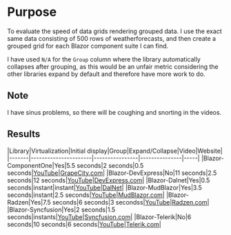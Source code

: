 # Purpose

To evaluate the speed of data grids rendering grouped data.  I use the exact same data
consisting of 500 rows of weatherforecasts, and then create a grouped grid for each
Blazor component suite I can find.

I have used `N/A` for the `Group` column where the library automatically collapses
after grouping, as this would be an unfair metric considering the other
libraries expand by default and therefore have more work to do.

## Note
I have sinus problems, so there will be coughing and snorting in the videos.

## Results
|Library|Virtualization|Initial display|Group|Expand/Collapse|Video|Website|
|-------|----------------------|----------------|---------------|-----|
|Blazor-ComponentOne|Yes|5.5 seconds|2 seconds|0.5 seconds|[YouTube](https://youtu.be/C1ULsOueD_g)|[GrapeCity.com](https://www.grapecity.com/componentone/blazor-ui-controls)|
|Blazor-DevExpress|No|11 seconds|2.5 seconds|12 seconds|[YouTube](https://youtu.be/tXgz-pLyC-c)|[DevExpress.com](https://www.devexpress.com/blazor/)|
|Blazor-Dalnet|Yes|0.5 seconds|instant|instant|[YouTube](https://youtu.be/LwThq6_zJmM)|[DalNet](https://datalnet.com)|
|Blazor-MudBlazor|Yes|3.5 seconds|instant|2.5 seconds|[YouTube](https://youtu.be/U7RV1Edyzh8)|[MudBlazor.com](https://mudblazor.com/)|
|Blazor-Radzen|Yes|7.5 seconds|6 seconds|3 secondss|[YouTube](https://youtu.be/ebVdUVubjts)|[Radzen.com](https://blazor.radzen.com/)|
|Blazor-Syncfusion|Yes|2 seconds|1.5 seconds|instants|[YouTube](https://youtu.be/jDbKjoB4KYE)|[Syncfusion.com](https://www.syncfusion.com/)|
|Blazor-Telerik|No|6 seconds|10 seconds|6 seconds|[YouTube](https://youtu.be/2wBSGboTkDw)|[Telerik.com](https://www.telerik.com/)|